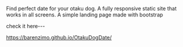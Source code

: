 Find perfect date for your otaku dog. A fully responsive static site that works in all screens.
A simple landing page made with bootstrap

check it here---

https://barenzimo.github.io/OtakuDogDate/
